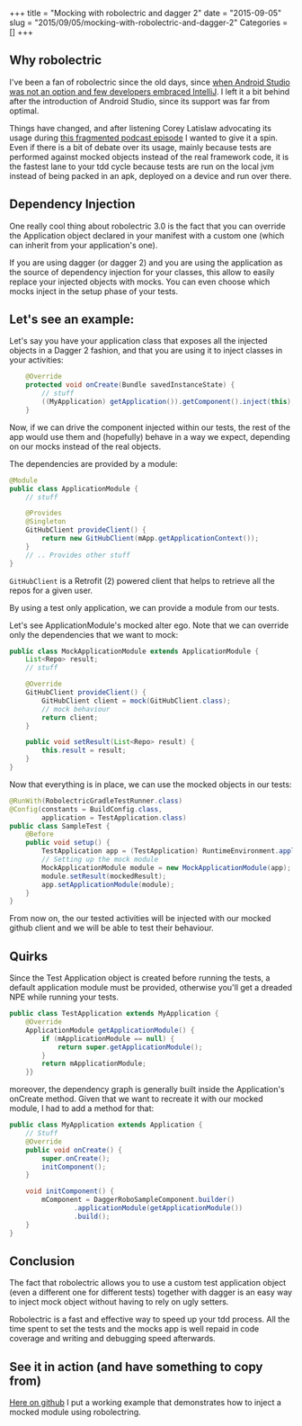 +++
title = "Mocking with robolectric and dagger 2"
date = "2015-09-05"
slug = "2015/09/05/mocking-with-robolectric-and-dagger-2"
Categories = []
+++
## Why robolectric
I've been a fan of robolectric since the old days, since [when Android Studio was not an option and few developers embraced IntelliJ](http://fedepaol.github.io/blog/2012/07/23/intellij-robolectric-and-android/). I left it a bit behind after the introduction of Android Studio, since its support was far from optimal.

Things have changed, and after listening Corey Latislaw advocating its usage during [this fragmented podcast episode](http://fragmentedpodcast.com/episodes/13/) I wanted to give it a spin. Even if there is a bit of debate over its usage, mainly because tests are performed against mocked objects instead of the real framework code, it is the fastest lane to your tdd cycle because tests are run on the local jvm instead of being packed in an apk, deployed on a device and run over there. 

## Dependency Injection
One really cool thing about robolectric 3.0 is the fact that you can override the Application object declared in your manifest with a custom one (which can inherit from your application's one).

If you are using dagger (or dagger 2) and you are using the application as the source of dependency injection for your classes, this allow to easily replace your injected objects with mocks. You can even choose which mocks inject in the setup phase of your tests.

## Let's see an example:
Let's say you have your application class that exposes all the injected objects in a Dagger 2 fashion, and that you are using it to inject classes in your activities:

```java
    @Override
    protected void onCreate(Bundle savedInstanceState) {
        // stuff 
        ((MyApplication) getApplication()).getComponent().inject(this);
    }
```

Now, if we can drive the component injected within our tests, the rest of the app would use them and (hopefully) behave in a way we expect, depending on our mocks instead of the real objects.

The dependencies are provided by a module:

```java
@Module
public class ApplicationModule {
    // stuff

    @Provides
    @Singleton
    GitHubClient provideClient() {
        return new GitHubClient(mApp.getApplicationContext());
    }
    // .. Provides other stuff
}
```

`GitHubClient` is a Retrofit (2) powered client that helps to retrieve all the repos for a given user.

By using a test only application, we can provide a module from our tests. 

Let's see ApplicationModule's mocked alter ego. Note that we can override only the dependencies that we want to mock:

```java
public class MockApplicationModule extends ApplicationModule {
    List<Repo> result;
    // stuff

    @Override
    GitHubClient provideClient() {
        GitHubClient client = mock(GitHubClient.class);
        // mock behaviour
        return client;
    }

    public void setResult(List<Repo> result) {
        this.result = result;
    }
}
```

Now that everything is in place, we can use the mocked objects in our tests:

```java
@RunWith(RobolectricGradleTestRunner.class)
@Config(constants = BuildConfig.class,
        application = TestApplication.class)
public class SampleTest {
    @Before
    public void setup() {
        TestApplication app = (TestApplication) RuntimeEnvironment.application;
        // Setting up the mock module
        MockApplicationModule module = new MockApplicationModule(app);
        module.setResult(mockedResult);
        app.setApplicationModule(module);
    }
}
```

From now on, the our tested activities will be injected with our mocked github client and we will be able to test their behaviour.

## Quirks
Since the Test Application object is created before running the tests, a default application module must be provided, otherwise you'll get a dreaded NPE while running your tests.

```java
public class TestApplication extends MyApplication {
    @Override
    ApplicationModule getApplicationModule() {
        if (mApplicationModule == null) {
            return super.getApplicationModule();
        }
        return mApplicationModule;
    }}
``` 

moreover, the dependency graph is generally built inside the Application's onCreate method. Given that we want to recreate it with our mocked module, I had to add a method for that:

```java
public class MyApplication extends Application {
    // Stuff 
    @Override
    public void onCreate() {
        super.onCreate();
        initComponent();
    }

    void initComponent() {
        mComponent = DaggerRoboSampleComponent.builder()
                .applicationModule(getApplicationModule())
                .build();
    }
}
```

## Conclusion
The fact that robolectric allows you to use a custom test application object (even a different one for different tests) together with dagger is an easy way to inject mock object without having to rely on ugly setters. 

Robolectric is a fast and effective way to speed up your tdd process. All the time spent to set the tests and the mocks app is well repaid in code coverage and writing and debugging speed afterwards.

## See it in action (and have something to copy from)
[Here on github](https://github.com/fedepaol/RobolectricDependenyInjection) I put a working example that demonstrates how to inject a mocked module using robolectring.
